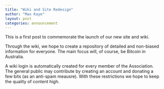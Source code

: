 ```yaml
---
title: "Wiki and Site Redesign"
author: "Max Kaye"
layout: post
categories: announcement
---
```


This is a first post to commemorate the launch of our new site and wiki.

Through the wiki, we hope to create a repository of detailed 
and non-biased information for everyone. The main focus will,
of course, be Bitcoin in Australia.

A wiki login is automatically created for every member of the Association.
The general public may contribute by creating an account and donating
a few bits (as an anti-spam meausre). With these restrictions we hope
to keep the quality of content high.


